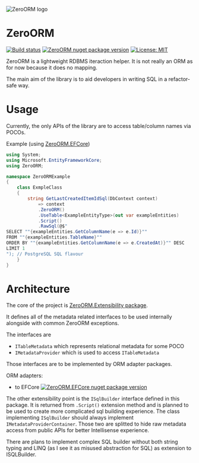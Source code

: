 ﻿![ZeroORM logo](https://raw.githubusercontent.com/bessgeor/ZeroORM/master/icon.png)

# ZeroORM
[![Build status](https://ci.appveyor.com/api/projects/status/5tjepv5kun3ouuap/branch/master?svg=true)](https://ci.appveyor.com/project/bessgeor/zeroorm/branch/master)
[![ZeroORM nuget package version](https://buildstats.info/nuget/ZeroORM?includePreReleases=true)](https://www.nuget.org/packages/ZeroORM)
[![License: MIT](https://img.shields.io/badge/License-MIT-yellow.svg)](https://opensource.org/licenses/MIT)

ZeroORM is a lightweight RDBMS iteraction helper.
It is not really an ORM as for now because it does no mapping. 

The main aim of the library is to aid developers in writing SQL in a refactor-safe way.

# Usage

Currently, the only APIs of the library are to access table/column names via POCOs.

Example (using [ZeroORM.EFCore](https://www.nuget.org/packages/ZeroORM.EFCore/))
```csharp
using System;
using Microsoft.EntityFrameworkCore;
using ZeroORM;

namespace ZeroORMExample
{
	class ExmpleClass
	{
		string GetLastCreatedItemIdSql(DbContext context)
			=> context
			.ZeroORM()
			.UseTable<ExampleEntityType>(out var exampleEntities)
			.Script()
			.RawSql(@$"
SELECT ""{exampleEntities.GetColumnName(e => e.Id)}""
FROM ""{exampleEntities.TableName}""
ORDER BY ""{exampleEntities.GetColumnName(e => e.CreatedAt)}"" DESC
LIMIT 1
"); // PostgreSQL SQL flavour
	}
}
```

# Architecture

The core of the project is [ZeroORM.Extensibility package](https://www.nuget.org/packages/ZeroORM.Extensibility/).

It defines all of the metadata related interfaces to be used internally alongside with common ZeroORM exceptions.

The interfaces are
- `ITableMetadata` which represents relational metadata for some POCO
- `IMetadataProvider` which is used to access `ITableMetadata`

Those interfaces are to be implemented by ORM adapter packages.

ORM adapters:
- to EFCore [![ZeroORM.EFCore nuget package version](https://buildstats.info/nuget/ZeroORM.EFCore?includePreReleases=true)](https://www.nuget.org/packages/ZeroORM.EFCore)

The other extensibility point is the `ISqlBuilder` interface defined in this package.
It is returned from `.Script()` extension method and is planned to be used to create more complicated sql building experience.
The class implementing `ISqlBuilder` should always implement `IMetadataProviderContainer`. Those two are splitted to hide raw metadata access from public APIs for better Intellisense experience.

There are plans to implement complex SQL builder without both string typing and LINQ (as I see it as misused abstraction for SQL) as extension to ISQLBuilder.
